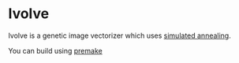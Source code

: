 Ivolve
======

Ivolve is a genetic image vectorizer which uses [simulated annealing](http://en.wikipedia.org/wiki/Simulated_annealing).

You can build using [premake](http://industriousone.com/premake)
